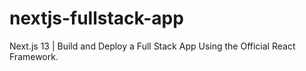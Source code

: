 # nextjs-fullstack-app
Next.js 13 | Build and Deploy a Full Stack App Using the Official React Framework.
